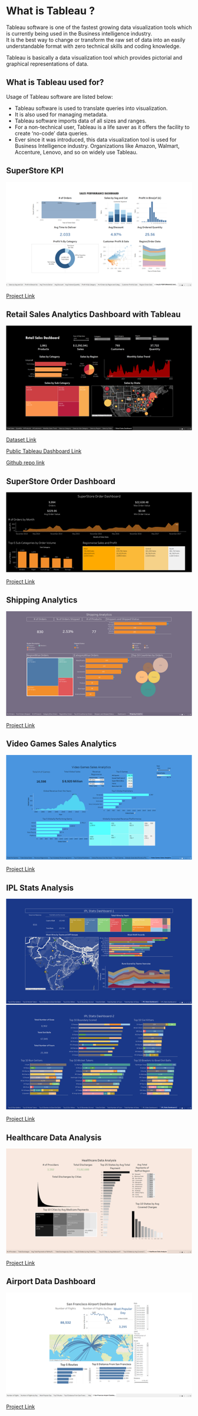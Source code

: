 # What is Tableau ?  

Tableau software is one of the fastest growing data visualization tools which is currently being used in the Business intelligence industry.  
It is the best way to change or transform the raw set of data into an easily understandable format with zero technical skills and coding knowledge.   

Tableau is basically a data visualization tool which provides pictorial and graphical representations of data.

## What is Tableau used for?  

Usage of Tableau software are listed below:

- Tableau software is used to translate queries into visualization.  
- It is also used for managing metadata.  
- Tableau software imports data of all sizes and ranges.  
- For a non-technical user, Tableau is a life saver as it offers the facility to create ‘no-code’ data queries.  
- Ever since it was introduced, this data visualization tool is used for Business Intelligence industry. Organizations like Amazon, Walmart, Accenture, Lenovo, and so on widely use Tableau.  

##  SuperStore KPI

<img src="https://github.com/Rajat6697/Tableau-Projects/blob/b1ba2cf1c1df1ed9193ca243db7740a604cb923e/2.%20SuperStore%20KPI/Sales_Perfm_DB.png" alt="SS 1"/>

<a href= "https://github.com/Rajat6697/Tableau-Projects/tree/main/2.%20SuperStore%20KPI" target="_blank"> Project Link </a>

## Retail Sales Analytics Dashboard with Tableau

<img src= "https://github.com/Rajat6697/Tableau-Projects/blob/9e7006c064c6a9d7d664215fecb2d4776be5c5f7/8.%20Retail%20Sales%20Analytics/Retail%20Sales%20Dashboard.png" alt= "retail_db.img" />

<a href="https://github.com/Rajat6697/Tableau-Projects/blob/main/8.%20Retail%20Sales%20Analytics/UT%20Mart%20csv%20file.csv" >Dataset Link</a>
  
<a href= "https://public.tableau.com/app/profile/rajat.verma6162/viz/RetailSalesDashboard_16306999049680/RetailSalesDashboard?publish=yes"> Public Tableau Dashboard Link </a>

<a href= "https://github.com/Rajat6697/Tableau-Projects/tree/main/8.%20Retail%20Sales%20Analytics"> Github repo link </a>



## SuperStore Order Dashboard

<img src= "https://github.com/Rajat6697/Tableau-Projects/blob/4c72de141987d112cfdb30c91c3d1009ee7ecb21/3.%20SuperStore%20Order%20Dashboard/SuperStore%20Order%20Dashboard.png" alt= "SS 1"/>
  
  <a href= "https://github.com/Rajat6697/Tableau-Projects/tree/main/3.%20SuperStore%20Order%20Dashboard" target= "_blank_"> Project Link </a>

## Shipping Analytics
<img src="https://github.com/Rajat6697/Tableau-Projects/blob/fbe8b7ace3b335a9dc8b790af9f15ef39de10f7a/4.%20Shipping%20Analytics/Dashboard%20Image.png" alt="Shipping_dashboard_img">


  <a href= "https://github.com/Rajat6697/Tableau-Projects/tree/main/4.%20Shipping%20Analytics" target= "_blank_"> Project Link </a>
  
## Video Games Sales Analytics

<img src= "https://github.com/Rajat6697/Tableau-Projects/blob/e12d50773e824ae4cf933544cabf7adc27f47892/5.%20Video%20Games%20Sales%20Anlytics/Screenshot%20(256).png" alt= "vg_sales_db.img" />

<a href= "https://github.com/Rajat6697/Tableau-Projects/tree/main/5.%20Video%20Games%20Sales%20Anlytics" > Project Link </a>

## IPL Stats Analysis

<img src= "https://github.com/Rajat6697/Tableau-Projects/blob/c88f2fc6d578619125ad6a69b5fe2374ffade0c0/7.%20IPL%20Stats%20Analytics/IPL_Stats_DB1.png" alt= "IPL_STATS_DB.IMG" >

<img src= "https://github.com/Rajat6697/Tableau-Projects/blob/c88f2fc6d578619125ad6a69b5fe2374ffade0c0/7.%20IPL%20Stats%20Analytics/IPL_Stats_DB2.png" alt= "IPL_STATS_DB.IMG" >


  <a href= "https://github.com/Rajat6697/Tableau-Projects/tree/main/7.%20IPL%20Stats%20Analytics" target= "_blank_"> Project Link </a>

## Healthcare Data Analysis

<img src="https://github.com/Rajat6697/Tableau-Projects/blob/4c7ac0706c95ee02f54f8185cdedee2cd22daaa0/6.%20Healthcare%20Data%20Analytics(%20Ineuron%20Internship%20Project)/Screenshot_dashboard.png" alt="ss">


  <a href= "https://github.com/Rajat6697/Tableau-Projects/tree/main/6.%20Healthcare%20Data%20Analytics(%20Ineuron%20Internship%20Project)" target= "_blank_"> Project Link </a>


##  Airport Data Dashboard

<img src="https://github.com/Rajat6697/Tableau-Projects/blob/0e6eebccc5bdd1235c6b84d68d3febac9440f222/1.%20Airport%20Data%20Dashboard/Airport%20Data%20Viz.png" alt="SS 1"/>


  <a href= "https://github.com/Rajat6697/Tableau-Projects/tree/main/1.%20Airport%20Data%20Dashboard" target= "_blank_"> Project Link </a>


